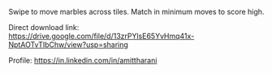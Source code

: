 Swipe to move marbles across tiles.
Match in minimum moves to score high.


Direct download link:
https://drive.google.com/file/d/13zrPYlsE65YvHmq41x-NptAOTvTIbChw/view?usp=sharing

Profile: https://in.linkedin.com/in/amittharani
